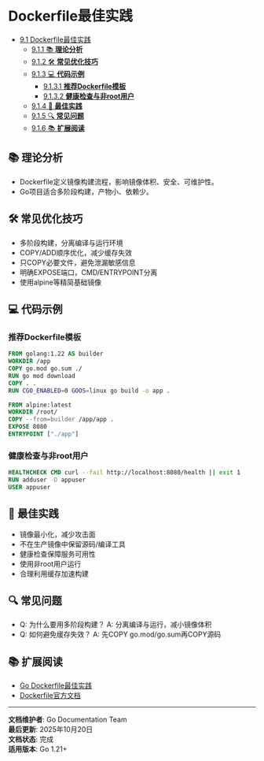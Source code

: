 ﻿# Dockerfile最佳实践

<!-- TOC START -->
- [9.1 Dockerfile最佳实践](#91-dockerfile最佳实践)
  - [9.1.1 📚 **理论分析**](#911--理论分析)
  - [9.1.2 🛠️ **常见优化技巧**](#912-️-常见优化技巧)
  - [9.1.3 💻 **代码示例**](#913--代码示例)
    - [9.1.3.1 **推荐Dockerfile模板**](#9131-推荐dockerfile模板)
    - [9.1.3.2 **健康检查与非root用户**](#9132-健康检查与非root用户)
  - [9.1.4 🎯 **最佳实践**](#914--最佳实践)
  - [9.1.5 🔍 **常见问题**](#915--常见问题)
  - [9.1.6 📚 **扩展阅读**](#916--扩展阅读)
<!-- TOC END -->

## 📚 **理论分析**

- Dockerfile定义镜像构建流程，影响镜像体积、安全、可维护性。
- Go项目适合多阶段构建，产物小、依赖少。

## 🛠️ **常见优化技巧**

- 多阶段构建，分离编译与运行环境
- COPY/ADD顺序优化，减少缓存失效
- 只COPY必要文件，避免泄漏敏感信息
- 明确EXPOSE端口，CMD/ENTRYPOINT分离
- 使用alpine等精简基础镜像

## 💻 **代码示例**

### **推荐Dockerfile模板**

```dockerfile
FROM golang:1.22 AS builder
WORKDIR /app
COPY go.mod go.sum ./
RUN go mod download
COPY . .
RUN CGO_ENABLED=0 GOOS=linux go build -o app .

FROM alpine:latest
WORKDIR /root/
COPY --from=builder /app/app .
EXPOSE 8080
ENTRYPOINT ["./app"]

```

### **健康检查与非root用户**

```dockerfile
HEALTHCHECK CMD curl --fail http://localhost:8080/health || exit 1
RUN adduser -D appuser
USER appuser

```

## 🎯 **最佳实践**

- 镜像最小化，减少攻击面
- 不在生产镜像中保留源码/编译工具
- 健康检查保障服务可用性
- 使用非root用户运行
- 合理利用缓存加速构建

## 🔍 **常见问题**

- Q: 为什么要用多阶段构建？
  A: 分离编译与运行，减小镜像体积
- Q: 如何避免缓存失效？
  A: 先COPY go.mod/go.sum再COPY源码

## 📚 **扩展阅读**

- [Go Dockerfile最佳实践](https://geektutu.com/post/hpg-golang-dockerfile.html)
- [Dockerfile官方文档](https://docs.docker.com/engine/reference/builder/)

---

**文档维护者**: Go Documentation Team  
**最后更新**: 2025年10月20日  
**文档状态**: 完成  
**适用版本**: Go 1.21+
